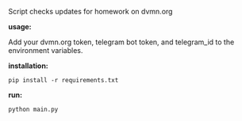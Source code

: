 Script checks updates for homework on dvmn.org

**usage:**

Add your dvmn.org token, telegram bot token, and telegram_id to the environment variables.

**installation:**

```
pip install -r requirements.txt
```

**run:**

```
python main.py
```